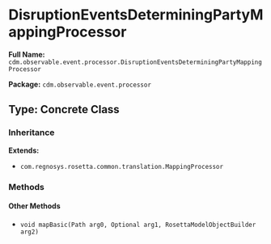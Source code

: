 # DisruptionEventsDeterminingPartyMappingProcessor

**Full Name:** `cdm.observable.event.processor.DisruptionEventsDeterminingPartyMappingProcessor`

**Package:** `cdm.observable.event.processor`

## Type: Concrete Class

### Inheritance

**Extends:**
- `com.regnosys.rosetta.common.translation.MappingProcessor`

### Methods

#### Other Methods

- `void mapBasic(Path arg0, Optional arg1, RosettaModelObjectBuilder arg2)`

